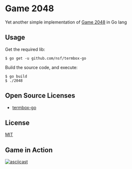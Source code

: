 # Game 2048
Yet another simple implementation of [Game 2048](https://gabrielecirulli.github.io/2048/) in Go lang

## Usage
Get the required lib:

```
$ go get -u github.com/nsf/termbox-go
```

Build the source code, and execute:

```
$ go build
$ ./2048
```
## Open Source Licenses
- [termbox-go](https://github.com/nsf/termbox-go/blob/master/LICENSE)

## License
[MIT](LICENSE)

## Game in Action
[![asciicast](https://asciinema.org/a/85259.png)](https://asciinema.org/a/85259)
